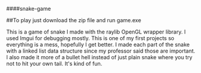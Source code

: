 ####snake-game

##To play just download the zip file and run game.exe

This is a game of snake I made with the raylib OpenGL wrapper library. I used Imgui for debugging mostly. This is one of my first projects so everything is a mess, hopefully I get better.
I made each part of the snake with a linked list data structure since my professor said those are important. I also made it more of a bullet hell instead of just plain snake where you try not to hit your own tail.
It's kind of fun.

